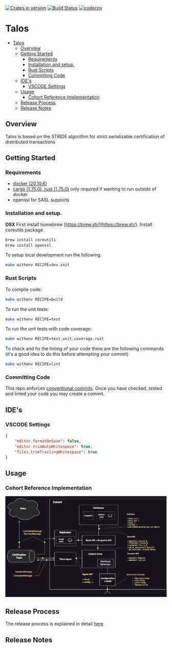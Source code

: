 [![Crates.io version](https://img.shields.io/crates/v/talos_certifier)](https://crates.io/crates/talos_certifier)
[![Build Status](https://img.shields.io/github/actions/workflow/status/kindredgroup/talos/master.yml)](https://github.com/kindredgroup/talos/actions/workflows/master.yml)
[![codecov](https://img.shields.io/codecov/c/github/kindredgroup/talos/master?style=flat-square&logo=codecov)](https://app.codecov.io/gh/kindredgroup/talos)


# Talos


[comment]: <> (TOC_START)

- [Talos](#talos)
  - [Overview ](#overview-)
  - [Getting Started ](#getting-started-)
    - [Requirements ](#requirements-)
    - [Installation and setup. ](#installation-and-setup-)
    - [Rust Scripts ](#rust-scripts-)
    - [Committing Code ](#committing-code-)
  - [IDE's ](#ides-)
    - [VSCODE Settings ](#vscode-settings-)
  - [Usage ](#usage-)
    - [Cohort Reference Implementation](#cohort-reference-implementation)
  - [Release Process ](#release-process)
  - [Release Notes ](#release-notes-)

[comment]: <> (TOC_END)

## Overview <a name="overview"></a>

Talos is based on the STRIDE algorithm for strict serializable certification of distributed transactions

## Getting Started <a name="getting-started"></a>

### Requirements <a name="getting-started-requirements"></a>

-   [docker (20.10.6)](https://docs.docker.com/get-docker/)
-   [cargo (1.75.0), rust (1.75.0)](https://www.rust-lang.org/tools/install) only required if wanting to run outside of docker
-   openssl for SASL supports

### Installation and setup. <a name="getting-started-installation-and-setup"></a>

**OSX**
First install homebrew [https://brew.sh/](https://brew.sh/).
Install coreutils package.

```bash
brew install coreutils
brew install openssl
```

To setup local development run the following.

```bash
make withenv RECIPE=dev.init
```

### Rust Scripts <a name="getting-started-rust-scripts"></a>

To compile code:

```bash
make withenv RECIPE=build
```

To run the unit tests:

```bash
make withenv RECIPE=test
```

To run the unit tests with code coverage:

```bash
make withenv RECIPE=test.unit.coverage.rust
```

To check and fix the linting of your code there are the following commands (it's a good idea to do this before attempting your commit)

```bash
make withenv RECIPE=lint
```

### Committing Code <a name="getting-started-committing-code"></a>

This repo enforces [conventional commits](https://www.conventionalcommits.org/en/v1.0.0/).
Once you have checked, tested and linted your code you may create a commit.

## IDE's <a name="ides"></a>

### VSCODE Settings <a name="ides-vscode-settings"></a>

```json
{
    "editor.formatOnSave": false,
    "editor.trimAutoWhitespace": true,
    "files.trimTrailingWhitespace": true
}
```

## Usage <a name="usage"></a>

### Cohort Reference Implementation
![Cohort architecture](docs/cohort-arch.png)

## Release Process <a name="release"></a>

The release process is explained in detail [here](docs/release-process.md)

## Release Notes <a name="release-notes"></a>

